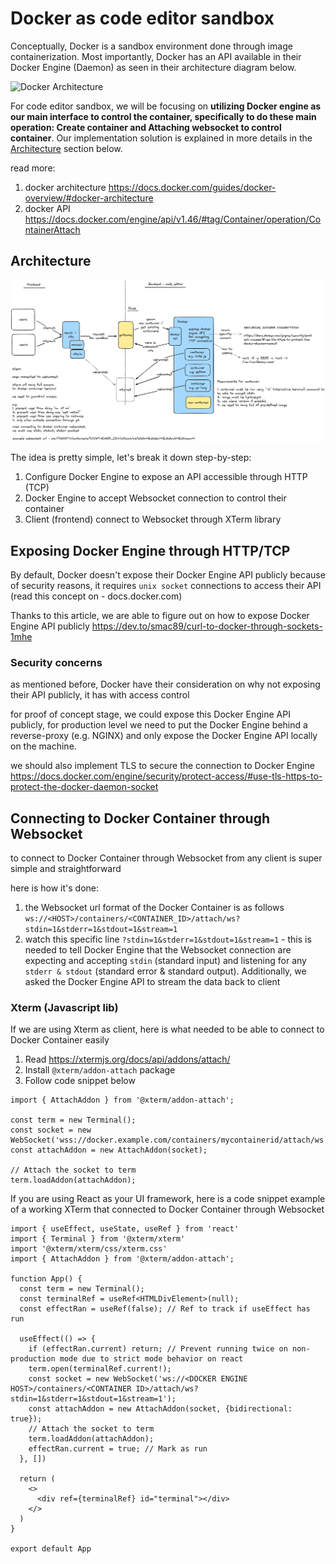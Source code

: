 # Docker as code editor sandbox
Conceptually, Docker is a sandbox environment done through image containerization. Most importantly, Docker has an API available in their Docker Engine (Daemon) as seen in their architecture diagram below.

![Docker Architecture](https://docs.docker.com/guides/images/docker-architecture.webp)

For code editor sandbox, we will be focusing on **utilizing Docker engine as our main interface to control the container, specifically to do these main operation: Create container and Attaching websocket to control container**. Our implementation solution is explained in more details in the [Architecture](#architecture) section below.

read more:
1. docker architecture https://docs.docker.com/guides/docker-overview/#docker-architecture
2. docker API https://docs.docker.com/engine/api/v1.46/#tag/Container/operation/ContainerAttach

## Architecture

![Architecture Diagram](./architecture.png)

The idea is pretty simple, let's break it down step-by-step:
1. Configure Docker Engine to expose an API accessible through HTTP (TCP)
2. Docker Engine to accept Websocket connection to control their container
3. Client (frontend) connect to Websocket through XTerm library

## Exposing Docker Engine through HTTP/TCP
By default, Docker doesn't expose their Docker Engine API publicly because of security reasons, it requires `unix socket` connections to access their API (read this concept on - docs.docker.com)

Thanks to this article, we are able to figure out on how to expose Docker Engine API publicly https://dev.to/smac89/curl-to-docker-through-sockets-1mhe

### Security concerns
as mentioned before, Docker have their consideration on why not exposing their API publicly, it has with access control

for proof of concept stage, we could expose this Docker Engine API publicly, for production level we need to put the Docker Engine behind a reverse-proxy (e.g. NGINX) and only expose the Docker Engine API locally on the machine.

we should also implement TLS to secure the connection to Docker Engine https://docs.docker.com/engine/security/protect-access/#use-tls-https-to-protect-the-docker-daemon-socket

## Connecting to Docker Container through Websocket
to connect to Docker Container through Websocket from any client is super simple and straightforward

here is how it's done:
1. the Websocket url format of the Docker Container is as follows `ws://<HOST>/containers/<CONTAINER_ID>/attach/ws?stdin=1&stderr=1&stdout=1&stream=1`
2. watch this specific line `?stdin=1&stderr=1&stdout=1&stream=1` - this is needed to tell Docker Engine that the Websocket connection are expecting and accepting `stdin` (standard input) and listening for any `stderr & stdout` (standard error & standard output). Additionally, we asked the Docker Engine API to stream the data back to client

### Xterm (Javascript lib)
If we are using Xterm as client, here is what needed to be able to connect to Docker Container easily

1. Read https://xtermjs.org/docs/api/addons/attach/
2. Install `@xterm/addon-attach` package
3. Follow code snippet below

```import { Terminal } from '@xterm/xterm';
import { AttachAddon } from '@xterm/addon-attach';

const term = new Terminal();
const socket = new WebSocket('wss://docker.example.com/containers/mycontainerid/attach/ws');
const attachAddon = new AttachAddon(socket);

// Attach the socket to term
term.loadAddon(attachAddon);
```

If you are using React as your UI framework, here is a code snippet example of a working XTerm that connected to Docker Container through Websocket
```
import { useEffect, useState, useRef } from 'react'
import { Terminal } from '@xterm/xterm'
import '@xterm/xterm/css/xterm.css'
import { AttachAddon } from '@xterm/addon-attach';

function App() {
  const term = new Terminal();
  const terminalRef = useRef<HTMLDivElement>(null);
  const effectRan = useRef(false); // Ref to track if useEffect has run

  useEffect(() => {
    if (effectRan.current) return; // Prevent running twice on non-production mode due to strict mode behavior on react
    term.open(terminalRef.current!);
    const socket = new WebSocket('ws://<DOCKER ENGINE HOST>/containers/<CONTAINER ID>/attach/ws?stdin=1&stderr=1&stdout=1&stream=1');
    const attachAddon = new AttachAddon(socket, {bidirectional: true});
    // Attach the socket to term
    term.loadAddon(attachAddon);
    effectRan.current = true; // Mark as run
  }, [])

  return (
    <>
      <div ref={terminalRef} id="terminal"></div>
    </>
  )
}

export default App
```